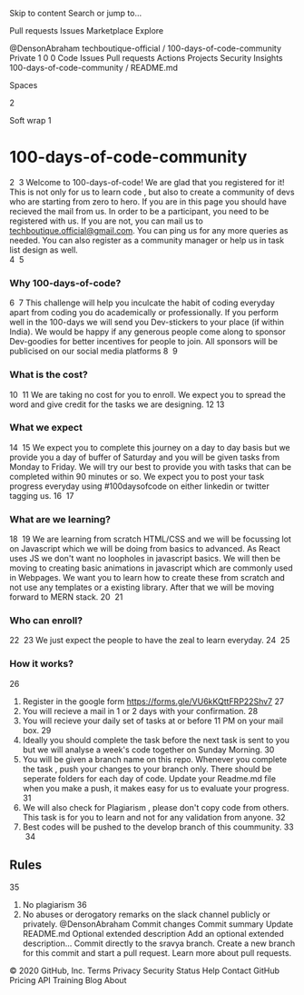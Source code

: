 Skip to content
Search or jump to…

Pull requests
Issues
Marketplace
Explore
 
@DensonAbraham 
techboutique-official
/
100-days-of-code-community
Private
1
0
0
Code
Issues
Pull requests
Actions
Projects
Security
Insights
100-days-of-code-community
/
README.md
 

Spaces

2

Soft wrap
1
# 100-days-of-code-community 
2
​
3
Welcome to 100-days-of-code! We are glad that you registered for it! This is not only for us to learn code , but also to create a community of devs who are starting from zero to hero. If you are in this page you should have recieved the mail from us. In order to be a participant, you need to be registered with us. If you are not, you can mail us to techboutique.official@gmail.com. You can ping us for any more queries as needed. You can also register as a community manager or help us in task list design as well.  
4
​
5
### Why 100-days-of-code? 
6
​
7
This challenge will help you inculcate the habit of coding everyday apart from coding you do academically or professionally. If you perform well in the 100-days we will send you Dev-stickers to your place (if within India). We would be happy if any generous people come along to sponsor Dev-goodies for better incentives for people to join. All sponsors will be publicised on our social media platforms
8
​
9
### What is the cost? 
10
​
11
We are taking no cost for you to enroll. We expect you to spread the word and give credit for the tasks we are designing.
12
​
13
### What we expect 
14
​
15
We expect you to complete this journey on a day to day basis but we provide you a day of buffer of Saturday and you will be given tasks from Monday to Friday. We will try our best to provide you with tasks that can be completed within 90 minutes or so. We expect you to post your task progress everyday using #100daysofcode on either linkedin or twitter tagging us. 
16
​
17
### What are we learning? 
18
​
19
We are learning from scratch HTML/CSS and we will be focussing lot on Javascript which we will be doing from basics to advanced. As React uses JS we don't want no loopholes in javascript basics. We will then be moving to creating basic animations in javascript which are commonly used in Webpages. We want you to learn how to create these from scratch and not use any templates or a existing library. After that we will be moving forward to MERN stack. 
20
​
21
### Who can enroll? 
22
​
23
We just expect the people to have the zeal to learn everyday.
24
​
25
### How it works? 
26
1. Register in the google form  https://forms.gle/VU6kKQttFRP22Shv7 
27
2. You will recieve a mail in 1 or 2 days with your confirmation. 
28
3. You will recieve your daily set of tasks at or before 11 PM on your mail box. 
29
4. Ideally you should complete the task before the next task is sent to you but we will analyse a week's code together on Sunday Morning. 
30
5. You will be given a branch name on this repo. Whenever you complete the task , push your changes to your branch only. There should be seperate folders for each day of code. Update your Readme.md file when you make a push, it makes easy for us to evaluate your progress. 
31
6. We will also check for Plagiarism , please don't copy code from others. This task is for you to learn and not for any validation from anyone. 
32
7. Best codes will be pushed to the develop branch of this coummunity. 
33
​
34
## Rules 
35
1. No plagiarism 
36
2. No abuses or derogatory remarks on the slack channel publicly or privately.
@DensonAbraham
Commit changes
Commit summary
Update README.md
Optional extended description
Add an optional extended description…
 Commit directly to the sravya branch.
 Create a new branch for this commit and start a pull request. Learn more about pull requests.
 
© 2020 GitHub, Inc.
Terms
Privacy
Security
Status
Help
Contact GitHub
Pricing
API
Training
Blog
About
